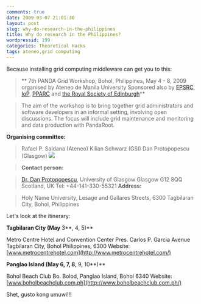 ```yaml
---
comments: true
date: 2009-03-07 21:01:30
layout: post
slug: why-do-research-in-the-philippines
title: Why do research in the Philippines?
wordpressid: 199
categories: Theoretical Hacks
tags: ateneo,grid computing
---
```


Because installing grid computing middleware can get you to this:


> 

> 
> 


> 
> 

> ** 7th PANDA Grid Workshop, Bohol, Philippines, May 4 - 8, 2009
organised by
Ateneo de Manila University
Sponsored also by [EPSRC](http://www.epsrc.ac.uk/), [IoP](http://www.iop.org), [PPARC](http://www.pparc.ac.uk) and [the Royal Society of Edinburgh](http://www.ma.hw.ac.uk/RSE/)**
> 


> 
> 

> The aim of the workshop is to bring together grid administrators and  software developers in an informal setting, involving open  discussions. The focus will include grid maintenance and monitoring and  data production with PandaRoot.

**Organising committee:**

> 
> Rafael P. Saldana (Ateneo)
Kilian Schwarz (GSI)
Dan Protopopescu (Glasgow)
![](http://nuclear.gla.ac.uk/grid-workshop/images/panda-grid-logo2.gif)
> 

> **Contact person:**

> 
> [Dr. Dan Protopopescu](mailto:protopop@physics.gla.ac.uk),
University of Glasgow
Glasgow G12 8QQ
Scotland, UK
Tel: +44-141-330-55321
**Address:**

> 
> Holy Name University,
Lesage and Gallares Streets,
6300 Tagbilaran City,
Bohol, Philippines

> 





Let's look at the itinerary:

**Tagbilaran City (May** 3**, 4, 5)**

Metro Centre Hotel and Convention Center
Pres. Carlos P. Garcia Avenue
Tagbilaran City, Bohol
Philippines, 6300
Website: [www.metrocentrehotel.com](http://www.metrocentrehotel.com/)

**Panglao Island (May 6, 7, 8**, 9, 10**)**

Bohol Beach Club
Bo. Bolod, Panglao Island, Bohol 6340
Website: [www.boholbeachclub.com.ph](http://www.boholbeachclub.com.ph/)

Shet, gusto kong umuwi!!!
